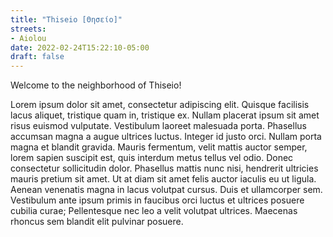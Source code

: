 ```yaml
---
title: "Thiseio [Θησείο]"
streets:
- Aiolou
date: 2022-02-24T15:22:10-05:00
draft: false
---
```


Welcome to the neighborhood of Thiseio!

Lorem ipsum dolor sit amet, consectetur adipiscing elit. Quisque
facilisis lacus aliquet, tristique quam in, tristique ex. Nullam
placerat ipsum sit amet risus euismod vulputate. Vestibulum laoreet
malesuada porta. Phasellus accumsan magna a augue ultrices
luctus. Integer id justo orci. Nullam porta magna et blandit
gravida. Mauris fermentum, velit mattis auctor semper, lorem sapien
suscipit est, quis interdum metus tellus vel odio. Donec consectetur
sollicitudin dolor. Phasellus mattis nunc nisi, hendrerit ultricies
mauris pretium sit amet. Ut at diam sit amet felis auctor iaculis eu
ut ligula. Aenean venenatis magna in lacus volutpat cursus. Duis et
ullamcorper sem. Vestibulum ante ipsum primis in faucibus orci luctus
et ultrices posuere cubilia curae; Pellentesque nec leo a velit
volutpat ultrices. Maecenas rhoncus sem blandit elit pulvinar posuere.
